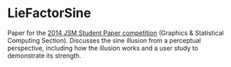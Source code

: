 LieFactorSine
=============

Paper for the [2014 JSM Student Paper competition](http://stat-computing.org/awards/student/announcement.html) (Graphics & Statistical Computing Section). Discusses the sine illusion from a perceptual perspective, including how the illusion works and a user study to demonstrate its strength. 
